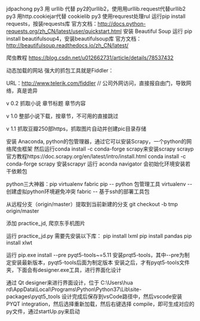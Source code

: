 jdpachong
py3 用 urllib 代替 py2的urllib2，使用用urllib.request代替urllib2
py3 用http.cookiejar代替 cookielib
py3 使用requrest处理rul  运行pip install requests，按装requests库
官方文档：http://docs.python-requests.org/zh_CN/latest/user/quickstart.html
安装 Beautiful Soup  运行 pip install beautifulsoup4，安装beautifulsoup库
官方文档：http://beautifulsoup.readthedocs.io/zh_CN/latest/


爬虫教程 https://blog.csdn.net/u012662731/article/details/78537432

动态加载的网站 强大的抓包工具就是Fiddler：

URL：http://www.telerik.com/fiddler  // 公司外网访问，直接报自由门，导致网络，真是诡异


v 0.2 抓取小说 章节标题 章节内容

v 1.0 整部小说下载，按章节，不可用的直接跳过

v 1.1 抓取豆瓣250部https，抓取图片自动并创建pic目录存储

安装 Anaconda, python的包管理器，通过它可以安装Scrapy，一个python的网络爬虫框架
然后运行conda install -c conda-forge scrapy来安装scrapy scrayp官方教程https://doc.scrapy.org/en/latest/intro/install.html
conda install -c conda-forge scrapy 安装scrapyr
运行 aconda navigator 会初始化环境安装若干依赖包


python三大神器：pip virtualenv fabric
 pip  --  python 包管理工具
 virtualenv --  创建虚拟python环境避免冲突
 fabric  --  基于ssh的部署工具包

 从远程分支（origin/master）提取到当前新建的分支  git checkout -b tmp origin/master

 添加 practice_jd, 爬京东手机图片

 运行 practice_jd.py
 需要先安装以下库： 
 pip install lxml
 pip install pandas
 pip install xlwt

运行
pip.exe install --pre pyqt5-tools~=5.11  安装prqt5-tools，其中--pre为制定安装最新版本，pyqt5-tools后面为制定版本
安装之后，才有pyqt5-tools文件夹，下面会有designer.exe工具，进行界面化设计


通过 Qt designer来进行界面设计，位于
 C:\Users\hua rd\AppData\Local\Programs\Python\Python37\Lib\site-packages\pyqt5_tools
设计完成后保存到vsCode路径中，然后vscode安装PYQT integration，然后选择重新加载，然后右键选择 compile，即可生成对应的py文件，通过startUp.py来启动